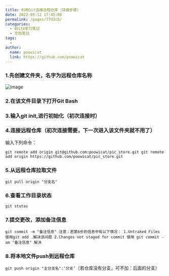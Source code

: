 ```yaml
---
title: 利用Git连接远程仓库（详细步骤）
date: 2022-05-12 17:45:08
permalink: /pages/77d3cb/
categories:
  - 《Git》学习笔记
  - 文档笔记
tags:
  - 
author: 
  name: poowicat
  link: https://github.com/poowicat
---
```

### 1.先创建文件夹，名字为远程仓库名称

![image](C:/Users/ziyih/Documents/%E7%AC%94%E8%AE%B0/%E5%9B%BE%E7%89%87/image.2vbovh9dgbo0-16523500455882.webp)

### 2.在该文件目录下打开Git Bash

### 3.输入git init,进行初始化（初次连接时）

### 4.连接远程仓库（初次连接需要，下一次进入该文件夹就不用了）

输入下列命令：

`git remote add origin git@github.com:poowicat/pic_store.git
git remote add origin https://github.com/poowicat/pic_store.git`

### 5.从远程仓库拉取文件

`git pull origin "分支名"`

### 6.查看工作目录状态

`git stutas`

### 7.提交更改，添加备注信息

``git commit -m "备注信息"
注意：若第6步的信息中有以下情况：
1.Untraked Files
使用git add .解决该问题
2.Changes not staged for commit
使用 git commit -am "备注信息" 解决``

### 8.将本地文件push到远程仓库

`git push origin "主分支名":‘分支’`（若仓库没有分支，可不加：后面的分支）


